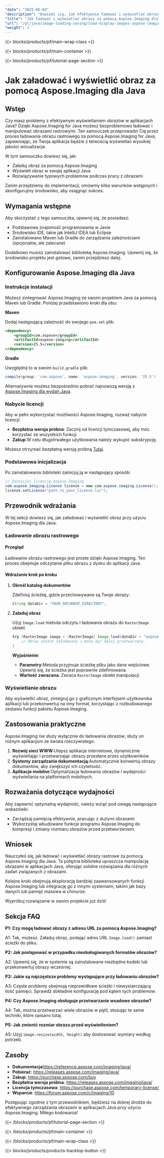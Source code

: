 ```yaml
---
"date": "2025-06-04"
"description": "Dowiedz się, jak efektywnie ładować i wyświetlać obrazy za pomocą Aspose.Imaging for Java. Ten przewodnik krok po kroku obejmuje obsługę obrazów, integrację i techniki optymalizacji."
"title": "Jak ładować i wyświetlać obrazy za pomocą Aspose.Imaging dla Java | Przewodnik krok po kroku"
"url": "/pl/java/image-loading-saving/load-display-images-aspose-imaging-java/"
"weight": 1
---
```


{{< blocks/products/pf/main-wrap-class >}}

{{< blocks/products/pf/main-container >}}

{{< blocks/products/pf/tutorial-page-section >}}
# Jak załadować i wyświetlić obraz za pomocą Aspose.Imaging dla Java

## Wstęp

Czy masz problemy z efektywnym wyświetlaniem obrazów w aplikacjach Java? Dzięki Aspose.Imaging for Java możesz bezproblemowo ładować i manipulować obrazami rastrowymi. Ten samouczek przeprowadzi Cię przez proces ładowania obrazu rastrowego za pomocą Aspose.Imaging for Java, zapewniając, że Twoja aplikacja będzie z łatwością wyświetlać wysokiej jakości wizualizacje.

W tym samouczku dowiesz się, jak:

- Załaduj obraz za pomocą Aspose.Imaging
- Wyświetl obraz w swojej aplikacji Java
- Rozwiązywanie typowych problemów podczas pracy z obrazami

Zanim przejdziemy do implementacji, omówmy kilka warunków wstępnych i skonfigurujmy środowisko, aby osiągnąć sukces.

## Wymagania wstępne

Aby skorzystać z tego samouczka, upewnij się, że posiadasz:

- Podstawowa znajomość programowania w Javie
- Środowisko IDE, takie jak IntelliJ IDEA lub Eclipse
- Zainstalowano Maven lub Gradle do zarządzania zależnościami (opcjonalne, ale zalecane)

Dodatkowo musisz zainstalować bibliotekę Aspose.Imaging. Upewnij się, że środowisko projektu jest gotowe, zanim przejdziesz dalej.

## Konfigurowanie Aspose.Imaging dla Java

### Instrukcje instalacji

Możesz zintegrować Aspose.Imaging ze swoim projektem Java za pomocą Maven lub Gradle. Poniżej przedstawiono kroki dla obu:

**Maven**

Dodaj następującą zależność do swojego `pom.xml` plik:

```xml
<dependency>
    <groupId>com.aspose</groupId>
    <artifactId>aspose-imaging</artifactId>
    <version>25.5</version>
</dependency>
```

**Gradle**

Uwzględnij to w swoim `build.gradle` plik:

```gradle
compile(group: 'com.aspose', name: 'aspose-imaging', version: '25.5')
```

Alternatywnie możesz bezpośrednio pobrać najnowszą wersję z [Aspose.Imaging dla wydań Java](https://releases.aspose.com/imaging/java/).

### Nabycie licencji

Aby w pełni wykorzystać możliwości Aspose.Imaging, rozważ nabycie licencji:

- **Bezpłatna wersja próbna**: Zacznij od licencji tymczasowej, aby móc korzystać ze wszystkich funkcji.
- **Zakup**:W celu długotrwałego użytkowania należy wykupić subskrypcję.

Możesz otrzymać bezpłatną wersję próbną [Tutaj](https://releases.aspose.com/imaging/java/).

### Podstawowa inicjalizacja

Po zainstalowaniu biblioteki zainicjuj ją w następujący sposób:

```java
// Zainicjuj licencję Aspose.Imaging
com.aspose.imaging.License license = new com.aspose.imaging.License();
license.setLicense("path_to_your_license.lic");
```

## Przewodnik wdrażania

W tej sekcji dowiesz się, jak załadować i wyświetlić obraz przy użyciu Aspose.Imaging dla Java.

### Ładowanie obrazu rastrowego

#### Przegląd

Ładowanie obrazu rastrowego jest proste dzięki Aspose.Imaging. Ten proces obejmuje odczytanie pliku obrazu z dysku do aplikacji Java.

#### Wdrażanie krok po kroku

1. **Określ katalog dokumentów**

   Zdefiniuj ścieżkę, gdzie przechowywane są Twoje obrazy:

   ```java
   String dataDir = "YOUR_DOCUMENT_DIRECTORY";
   ```

2. **Załaduj obraz**

   Użyj `Image.load` metoda odczytu i ładowania obrazu do `RasterImage` obiekt.

   ```java
   try (RasterImage image = (RasterImage) Image.load(dataDir + "aspose-logo.jpg")) {
       // Obraz został załadowany i może być dalej przetwarzany.
   }
   ```

   **Wyjaśnienie**:
   
   - **Parametry**:Metoda przyjmuje ścieżkę pliku jako dane wejściowe. Upewnij się, że ścieżka jest poprawnie zdefiniowana.
   - **Wartość zwracana**: Zwraca `RasterImage` obiekt manipulacji.

### Wyświetlanie obrazu

Aby wyświetlić obraz, zintegruj go z graficznym interfejsem użytkownika aplikacji lub przekonwertuj na inny format, korzystając z rozbudowanego zestawu funkcji pakietu Aspose.Imaging.

## Zastosowania praktyczne

Aspose.Imaging nie służy wyłącznie do ładowania obrazów; służy on różnym aplikacjom ze świata rzeczywistego:

1. **Rozwój sieci WWW**:Ulepsz aplikacje internetowe, dynamicznie wyświetlając i przetwarzając obrazy przesłane przez użytkowników.
2. **Systemy zarządzania dokumentacją**:Automatycznie konwertuj obrazy dokumentów, aby zwiększyć ich czytelność.
3. **Aplikacje mobilne**:Optymalizacja ładowania obrazów i wydajności wyświetlania na platformach mobilnych.

## Rozważania dotyczące wydajności

Aby zapewnić optymalną wydajność, należy wziąć pod uwagę następujące wskazówki:

- Zarządzaj pamięcią efektywnie, pracując z dużymi obrazami.
- Wykorzystaj wbudowane funkcje programu Aspose.Imaging do kompresji i zmiany rozmiaru obrazów przed przetworzeniem.
  
## Wniosek

Nauczyłeś się, jak ładować i wyświetlać obrazy rastrowe za pomocą Aspose.Imaging dla Java. Ta potężna biblioteka upraszcza manipulację obrazami w aplikacjach Java, oferując solidne rozwiązania dla różnych zadań związanych z obrazami.

Kolejne kroki obejmują eksplorację bardziej zaawansowanych funkcji Aspose.Imaging lub integrację go z innymi systemami, takimi jak bazy danych lub pamięć masowa w chmurze.

Wypróbuj rozwiązanie w swoim projekcie już dziś!

## Sekcja FAQ

**P1: Czy mogę ładować obrazy z adresu URL za pomocą Aspose.Imaging?**

A1: Tak, możesz. Załaduj obraz, podając adres URL `Image.load()` zamiast ścieżki do pliku.

**P2: Jak postępować w przypadku nieobsługiwanych formatów obrazów?**

A2: Upewnij się, że w systemie są zainstalowane niezbędne kodeki lub przekonwertuj obrazy wcześniej.

**P3: Jakie są najczęstsze problemy występujące przy ładowaniu obrazów?**

A3: Częste problemy obejmują nieprawidłowe ścieżki i niewystarczającą ilość pamięci. Sprawdź dokładnie konfigurację pod kątem tych problemów.

**P4: Czy Aspose.Imaging obsługuje przetwarzanie wsadowe obrazów?**

A4: Tak, można przetwarzać wiele obrazów w pętli, stosując te same techniki, które opisano tutaj.

**P5: Jak zmienić rozmiar obrazu przed wyświetleniem?**

A5: Użyj `image.resize(width, height)` aby dostosować wymiary według potrzeb.

## Zasoby

- **Dokumentacja**https://reference.aspose.com/imaging/java/
- **Pobierać**: https://releases.aspose.com/imaging/java/
- **Zakup**: https://purchase.aspose.com/buy
- **Bezpłatna wersja próbna**: https://releases.aspose.com/imaging/java/
- **Licencja tymczasowa**: https://purchase.aspose.com/temporary-license/
- **Wsparcie**: https://forum.aspose.com/c/imaging/10

Postępując zgodnie z tym przewodnikiem, będziesz na dobrej drodze do efektywnego zarządzania obrazami w aplikacjach Java przy użyciu Aspose.Imaging. Miłego kodowania!

{{< /blocks/products/pf/tutorial-page-section >}}

{{< /blocks/products/pf/main-container >}}

{{< /blocks/products/pf/main-wrap-class >}}

{{< blocks/products/products-backtop-button >}}